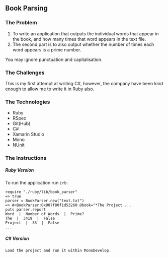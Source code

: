 Book Parsing
---
### The Problem

1. To write an application that outputs the individual
words that appear in the book, and how many times that
word appears in the text file.
2. The second part is to also output whether the number
of times each word appears is a prime number.

You may ignore punctuation and capitalisation.

### The Challenges
This is my first attempt at writing C#, however, the company
have been kind enough to allow me to write it in Ruby also.

### The Technologies
- Ruby
- RSpec
- Git(Hub)
- C#
- Xamarin Studio
- Mono
- NUnit

### The Instructions
##### Ruby Version
To run the application run `irb`:

```
require "./ruby/lib/book_parser"
=> true
parser = BookParser.new("text.txt")
=> #<BookParser:0x007f80f1d53260 @book="*The Project ...
puts parser.report
Word  |  Number of Words  |  Prime?
The  |  3419  |  False
Project  |  33  |  False
...
```

##### C# Version
```
Load the project and run it within MonoDevelop.
```